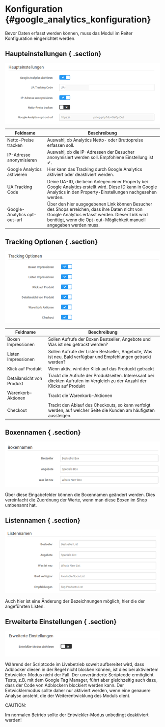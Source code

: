 # Konfiguration {#google_analytics_konfiguration}

Bevor Daten erfasst werden können, muss das Modul im Reiter Konfiguration eingerichtet werden.

## Haupteinstellungen { .section}

![](Bilder/GooS-20180920_018.png "Haupteinstellungen")

|Feldname|Beschreibung|
|--------|------------|
|Netto-Preise tracken|Auswahl, ob Analytics Netto- oder Bruttopreise erfassen soll.|
|IP-Adresse anonymisieren|Auswahl, ob die IP-Adressen der Besucher anonymisiert werden soll. Empfohlene Einstellung ist ✔.|
|Google Analytics aktivieren|Hier kann das Tracking durch Google Analytics aktiviert oder deaktiviert werden.|
|UA Tracking Code|Deine UA-ID, die beim Anlegen einer Property bei Google Analytics erstellt wird. Diese ID kann in Google Analytics in den Property-Einstellungen nachgesehen werden.|
|Google-Analytics opt-out-url|Über den hier ausgegebenen Link können Besucher des Shops erreichen, dass ihre Daten nicht von Google Analytics erfasst werden. Dieser Link wird benötigt, wenn die Opt-out-Möglichkeit manuell angegeben werden muss.|

## Tracking Optionen { .section}

![](Bilder/GooS-20180920_019.png "Tracking Optionen")

|Feldname|Beschreibung|
|--------|------------|
|Boxen Impressionen|Sollen Aufrufe der Boxen Bestseller, Angebote und Was ist neu getrackt werden?|
|Listen Impressionen|Sollen Aufrufe der Listen Bestseller, Angebote, Was ist neu, Bald verfügbar und Empfehlungen getrackt werden?|
|Klick auf Produkt|Wenn aktiv, wird der Klick auf das Produckt getrackt|
|Detailansicht von Produkt|Trackt die Aufrufe der Produktseiten. Interessant bei direkten Aufrufen im Vergleich zu der Anzahl der Klicks auf Produkt|
|Warenkorb-Aktionen|Trackt die Warenkorb-Aktionen|
|Checkout|Trackt den Ablauf des Checkouts, so kann verfolgt werden, auf welcher Seite die Kunden am häufigsten aussteigen.|

## Boxennamen { .section}

![](Bilder/GooS-20180920_020.png "Boxennamen")

Über diese Eingabefelder können die Boxennamen geändert werden. Dies vereinfacht die Zuordnung der Werte, wenn man diese Boxen im Shop umbenannt hat.

## Listennamen { .section}

![](Bilder/GooS-20180920_021.png "Listennamen")

Auch hier ist eine Änderung der Bezeichnungen möglich, hier die der angeführten Listen.

## Erweiterte Einstellungen { .section}

![](Bilder/GooS-20180920_022.png "Erweiterte Einstellungen")

Während der Scriptcode im Livebetrieb soweit aufbereitet wird, dass Adblocker diesen in der Regel nicht blocken können, ist dies bei aktiviertem Entwickler-Modus nicht der Fall. Der unveränderte Scriptcode ermöglicht Tests, z.B. mit dem Google Tag Manager, führt aber gleichzeitig auch dazu, dass der Code von Adblockern blockiert werden kann. Der Entwicklermodus sollte daher nur aktiviert werden, wenn eine genauere Analyse ansteht, die der Weiterentwicklung des Moduls dient.

CAUTION:

Im normalen Betrieb sollte der Entwickler-Modus unbedingt deaktiviert werden!



